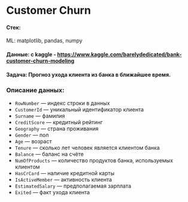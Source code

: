 # Customer Churn

#### Стек:

ML: matplotlib, pandas, numpy

#### Данные: с kaggle - https://www.kaggle.com/barelydedicated/bank-customer-churn-modeling

#### Задача: Прогноз ухода клиента из банка в ближайшее время.

### Описание данных:

- `RowNumber` — индекс строки в данных
- `CustomerId` — уникальный идентификатор клиента
- `Surname` — фамилия
- `CreditScore` — кредитный рейтинг
- `Geography` — страна проживания
- `Gender` — пол
- `Age` — возраст
- `Tenure` — сколько лет человек является клиентом банка
- `Balance` — баланс на счёте
- `NumOfProducts` — количество продуктов банка, используемых клиентом
- `HasCrCard` — наличие кредитной карты
- `IsActiveMember` — активность клиента
- `EstimatedSalary` — предполагаемая зарплата
- `Exited` — факт ухода клиента
